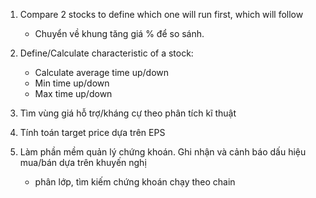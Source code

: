 1. Compare 2 stocks to define which one will run first, which will follow
    * Chuyển về khung tăng giá % để so sánh.
2. Define/Calculate characteristic of a stock:
    * Calculate average time up/down
    * Min time up/down
    * Max time up/down
3. Tìm vùng giá hỗ trợ/kháng cự theo phân tích kĩ thuật
4. Tính toán target price dựa trên EPS

5. Làm phần mềm quản lý chứng khoán. Ghi nhận và cảnh báo dấu hiệu mua/bán dựa trên khuyến nghị
    * phân lớp, tìm kiếm chứng khoán chạy theo chain